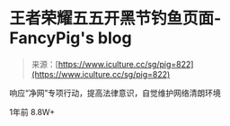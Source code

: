 <!--yml
category: 社会工程
date: 2022-11-10 10:30:10
-->

# 王者荣耀五五开黑节钓鱼页面-FancyPig's blog

> 来源：[https://www.iculture.cc/sg/pig=822](https://www.iculture.cc/sg/pig=822)

响应“净网”专项行动，提高法律意识，自觉维护网络清朗环境

<item>1年前</item> <item class="pull-right">8.8W+</item>